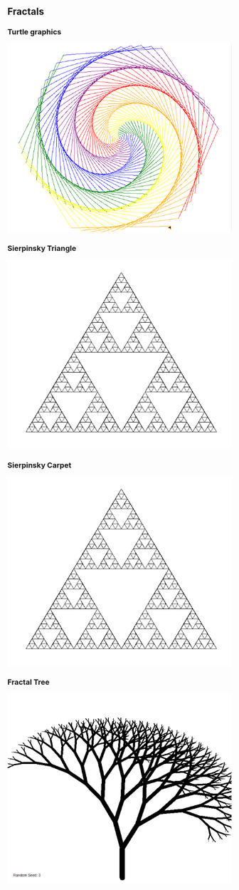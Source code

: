 ## Fractals

### Turtle graphics

![Turtle graphics](https://github.com/minte9/algorithms-pages/blob/main/main/applications/fractals/turtle_graphics/turtle_graphics.png)

### Sierpinsky Triangle

![Sierpinsky Triangle](https://github.com/minte9/algorithms-pages/blob/main/main/applications/fractals/sierpinsky_triangle/sierpinsky1.png)

### Sierpinsky Carpet

![Sierpinsky Carpet](https://github.com/minte9/algorithms-pages/blob/main/main/applications/fractals/sierpinsky_triangle.png)

### Fractal Tree

![Fractal Tree](https://github.com/minte9/algorithms-pages/blob/main/main/applications/fractals/trees/fractal_tree.png)
